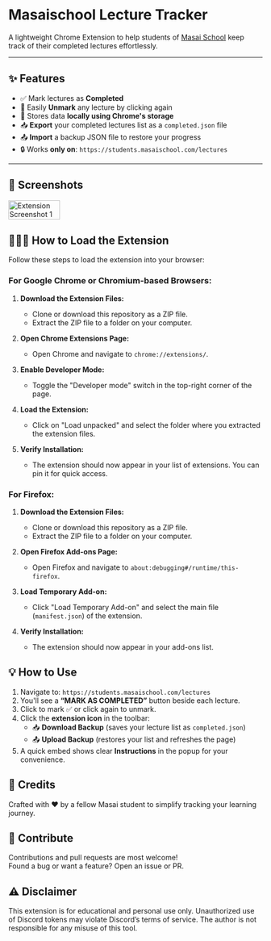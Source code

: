 # Masaischool Lecture Tracker

A lightweight Chrome Extension to help students of [Masai School](https://students.masaischool.com/lectures) keep track of their completed lectures effortlessly.

---

## ✨ Features

- ✅ Mark lectures as **Completed**
- 🔁 Easily **Unmark** any lecture by clicking again
- 💾 Stores data **locally using Chrome's storage**
- 📥 **Export** your completed lectures list as a `completed.json` file
- 📤 **Import** a backup JSON file to restore your progress
- 🔒 Works **only on**: `https://students.masaischool.com/lectures`

---

## 📸 Screenshots
<div style="display: flex; justify-content: space-between;">
  <img src="https://i.ibb.co/gMvqgHnM/image.png" alt="Extension Screenshot 1" width="45%">
</div>

## 💁🏻‍♂️ How to Load the Extension
Follow these steps to load the extension into your browser:

### For Google Chrome or Chromium-based Browsers:
1. **Download the Extension Files:**
   - Clone or download this repository as a ZIP file.
   - Extract the ZIP file to a folder on your computer.

2. **Open Chrome Extensions Page:**
   - Open Chrome and navigate to `chrome://extensions/`.

3. **Enable Developer Mode:**
   - Toggle the "Developer mode" switch in the top-right corner of the page.

4. **Load the Extension:**
   - Click on "Load unpacked" and select the folder where you extracted the extension files.

5. **Verify Installation:**
   - The extension should now appear in your list of extensions. You can pin it for quick access.

### For Firefox:
1. **Download the Extension Files:**
   - Clone or download this repository as a ZIP file.
   - Extract the ZIP file to a folder on your computer.

2. **Open Firefox Add-ons Page:**
   - Open Firefox and navigate to `about:debugging#/runtime/this-firefox`.

3. **Load Temporary Add-on:**
   - Click "Load Temporary Add-on" and select the main file (`manifest.json`) of the extension.

4. **Verify Installation:**
   - The extension should now appear in your add-ons list.

## 💡 How to Use

1. Navigate to: `https://students.masaischool.com/lectures`
2. You'll see a **“MARK AS COMPLETED”** button beside each lecture.
3. Click to mark ✅ or click again to unmark.
4. Click the **extension icon** in the toolbar:
   - 📥 **Download Backup** (saves your lecture list as `completed.json`)
   - 📤 **Upload Backup** (restores your list and refreshes the page)
5. A quick embed shows clear **Instructions** in the popup for your convenience.

## 🙌 Credits

Crafted with ❤️ by a fellow Masai student to simplify tracking your learning journey.


## 🤝 Contribute

Contributions and pull requests are most welcome!  
Found a bug or want a feature? Open an issue or PR.

## ⚠️ Disclaimer
This extension is for educational and personal use only. Unauthorized use of Discord tokens may violate Discord’s terms of service. The author is not responsible for any misuse of this tool.

